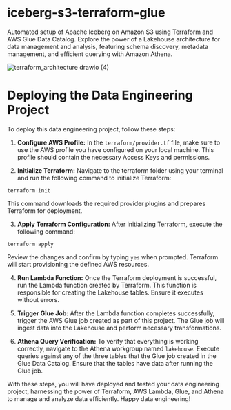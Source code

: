 # iceberg-s3-terraform-glue
 Automated setup of Apache Iceberg on Amazon S3 using Terraform and AWS Glue Data Catalog. Explore the power of a Lakehouse architecture for data management and analysis, featuring schema discovery, metadata management, and efficient querying with Amazon Athena.

![terraform_architecture drawio (4)](https://github.com/davidvanegas2/iceberg-s3-terraform-glue/assets/46963726/b7674336-3552-4bab-8120-558836c63a99)

# Deploying the Data Engineering Project
To deploy this data engineering project, follow these steps:

1. **Configure AWS Profile:** In the `terraform/provider.tf` file, make sure to use the AWS profile you have configured on your local machine. This profile should contain the necessary Access Keys and permissions.

2. **Initialize Terraform:** Navigate to the terraform folder using your terminal and run the following command to initialize Terraform:
```shell
terraform init
```
 This command downloads the required provider plugins and prepares Terraform for deployment.

3. **Apply Terraform Configuration:** After initializing Terraform, execute the following command:
```shell
terraform apply
```
 Review the changes and confirm by typing `yes` when prompted. Terraform will start provisioning the defined AWS resources.

4. **Run Lambda Function:** Once the Terraform deployment is successful, run the Lambda function created by Terraform. This function is responsible for creating the Lakehouse tables. Ensure it executes without errors.

5. **Trigger Glue Job:** After the Lambda function completes successfully, trigger the AWS Glue job created as part of this project. The Glue job will ingest data into the Lakehouse and perform necessary transformations.

6. **Athena Query Verification:** To verify that everything is working correctly, navigate to the Athena workgroup named `lakehouse`. Execute queries against any of the three tables that the Glue job created in the Glue Data Catalog. Ensure that the tables have data after running the Glue job.

With these steps, you will have deployed and tested your data engineering project, harnessing the power of Terraform, AWS Lambda, Glue, and Athena to manage and analyze data efficiently. Happy data engineering!
